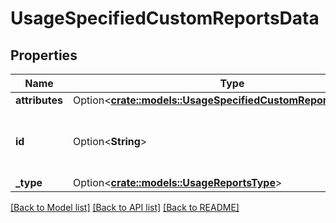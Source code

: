 # UsageSpecifiedCustomReportsData

## Properties

Name | Type | Description | Notes
------------ | ------------- | ------------- | -------------
**attributes** | Option<[**crate::models::UsageSpecifiedCustomReportsAttributes**](UsageSpecifiedCustomReportsAttributes.md)> |  | [optional]
**id** | Option<**String**> | The date for specified custom reports. | [optional]
**_type** | Option<[**crate::models::UsageReportsType**](UsageReportsType.md)> |  | [optional]

[[Back to Model list]](../README.md#documentation-for-models) [[Back to API list]](../README.md#documentation-for-api-endpoints) [[Back to README]](../README.md)


